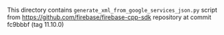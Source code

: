 This directory contains `generate_xml_from_google_services_json.py` script from
https://github.com/firebase/firebase-cpp-sdk repository at commit fc9bbbf (tag 11.10.0)
